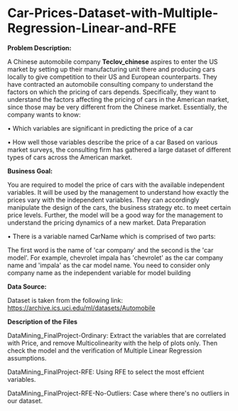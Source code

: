 # Car-Prices-Dataset-with-Multiple-Regression-Linear-and-RFE
**Problem Description:**

A Chinese automobile company **Teclov_chinese** aspires to enter the US market by setting up their manufacturing unit there and producing cars locally to give competition to their US and European counterparts. They have contracted an automobile consulting company to understand the factors on which the pricing of cars depends. Specifically, they want to understand the factors affecting the pricing of cars in the American market, since those may be very different from the Chinese market. Essentially, the company wants to know:

• Which variables are significant in predicting the price of a car

• How well those variables describe the price of a car Based on various market surveys, the consulting firm has gathered a large dataset of different types of cars across the American market.

**Business Goal:**

You are required to model the price of cars with the available independent variables. It will be used by the management to understand how exactly the prices vary with the independent variables. They can accordingly manipulate the design of the cars, the business strategy etc. to meet certain price levels. Further, the model will be a good way for the management to understand the pricing dynamics of a new market. Data Preparation

• There is a variable named CarName which is comprised of two parts:

The first word is the name of 'car company' and the second is the 'car model'. For example, chevrolet impala has 'chevrolet' as the car company name and 'impala' as the car model name. You need to consider only company name as the independent variable for model building

**Data Source:**

Dataset is taken from the following link: https://archive.ics.uci.edu/ml/datasets/Automobile

**Description of the Files**

DataMining_FinalProject-Ordinary: Extract the variables that are correlated with Price, and remove Multicolinearity with the help of plots only. Then check the model and the verification of Multiple Linear Regression assumptions.  

DataMining_FinalProject-RFE: Using RFE to select the most effcient variables.

DataMining_FinalProject-RFE-No-Outliers: Case where there's no outliers in our dataset.

